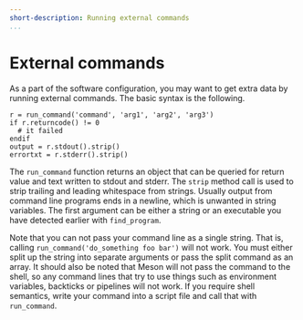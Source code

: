 ```yaml
---
short-description: Running external commands
...
```


# External commands

As a part of the software configuration, you may want to get extra data by running external commands. The basic syntax is the following.

```meson
r = run_command('command', 'arg1', 'arg2', 'arg3')
if r.returncode() != 0
  # it failed
endif
output = r.stdout().strip()
errortxt = r.stderr().strip()
```

The `run_command` function returns an object that can be queried for return value and text written to stdout and stderr. The `strip` method call is used to strip trailing and leading whitespace from strings. Usually output from command line programs ends in a newline, which is unwanted in string variables. The first argument can be either a string or an executable you have detected earlier with `find_program`.

Note that you can not pass your command line as a single string. That is, calling `run_command('do_something foo bar')` will not work. You must either split up the string into separate arguments or pass the split command as an array. It should also be noted that Meson will not pass the command to the shell, so any command lines that try to use things such as environment variables, backticks or pipelines will not work. If you require shell semantics, write your command into a script file and call that with `run_command`.
